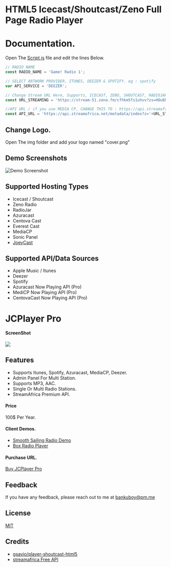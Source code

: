 
# HTML5 Icecast/Shoutcast/Zeno Full Page Radio Player

# Documentation.

Open The [Script.js](https://github.com/joeyboli/html5-shoutcast-icecast-zeno-player/blob/main/js/script.js) file and edit the lines Below.

```javascript
// RADIO NAME
const RADIO_NAME = 'Game! Radio 1';

// SELECT ARTWORK PROVIDER, ITUNES, DEEZER & SPOTIFY. eg : spotify 
var API_SERVICE = 'DEEZER';

// Change Stream URL Here, Supports, ICECAST, ZENO, SHOUTCAST, RADIOJAR and any other stream service.
const URL_STREAMING = 'https://stream-51.zeno.fm/cfhkm5fs1uhvv?zs=HOu6hxV1SG-7iGi9WGVTqQ';

//API URL / if you use MEDIA CP, CHANGE THIS TO : https://api.streamafrica.net/metadata/mediacp.php?url='+MEDIACP_JSON_URL
const API_URL = 'https://api.streamafrica.net/metadata/index?z='+URL_STREAMING


 ```

 ## Change Logo.

 Open The img folder and add your logo named "cover.png"


 
## Demo Screenshots

![Demo Screenshot](https://i.ibb.co/xfXG7fb/Screenshot-2023-06-18-21-40-11.png)


## Supported Hosting Types
* Icecast / Shoutcast
* Zeno Radio
* RadioJar
* Azuracast
* Centova Cast
* Everest Cast
* MediaCP
* Sonic Panel
* [JoeyCast](https://joeycast.com)

## Supported API/Data Sources
* Apple Music / Itunes
* Deezer
* Spotify
* Azuracast Now Playing API (Pro)
* MediCP Now Playing API (Pro)
* CentovaCast Now Playing API (Pro)


# JCPlayer Pro
#### ScreenShot
[![](https://i.ibb.co/1sy1TPj/Screenshot-2023-09-03-23-44-30.pnghttp://)](https://i.ibb.co/1sy1TPj/Screenshot-2023-09-03-23-44-30.pnghttp://)

## Features
- Supports Itunes, Spotify, Azuracast, MediaCP, Deezer.
- Admin Panel For Multi Station.
- Supports MP3, AAC.
- Single Or Multi Radio Stations.
- StreamAfrica Premium API.

#### Price
100$ Per Year.

#### Client Demos.
- [Smooth Sailing Radio Demo](http://player.smoothsailingradio.com/ "Smooth Sailing Radio Demo")
- [Box Radio Player](https://boxradioplayer.pages.dev/)

#### Purchase URL.
[Buy JCPlayer Pro](https://spp.joeycast.com/store/jcplayer/jcplayer-pro/4)



## Feedback

If you have any feedback, please reach out to me at bankuboy@pm.me


## License

[MIT](https://github.com/gsavio/player-shoutcast-html5/blob/master/LICENSE)

## Credits
* [gsavio/player-shoutcast-html5](https://github.com/gsavio/player-shoutcast-html5)
* [streamafrica Free API](https://api.streamafrica.net/)


